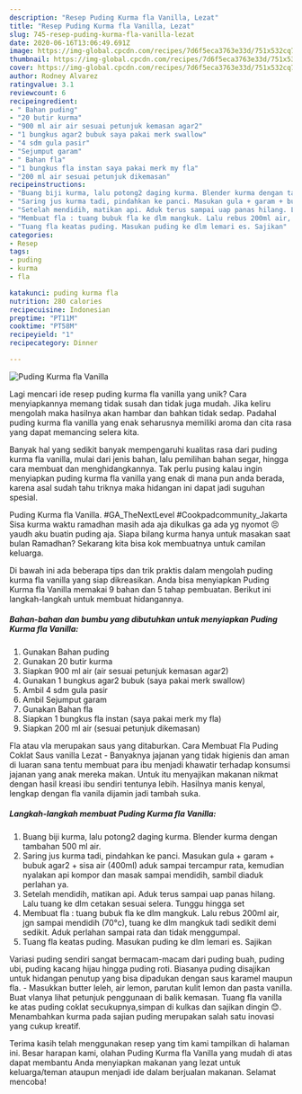 ```yaml
---
description: "Resep Puding Kurma fla Vanilla, Lezat"
title: "Resep Puding Kurma fla Vanilla, Lezat"
slug: 745-resep-puding-kurma-fla-vanilla-lezat
date: 2020-06-16T13:06:49.691Z
image: https://img-global.cpcdn.com/recipes/7d6f5eca3763e33d/751x532cq70/puding-kurma-fla-vanilla-foto-resep-utama.jpg
thumbnail: https://img-global.cpcdn.com/recipes/7d6f5eca3763e33d/751x532cq70/puding-kurma-fla-vanilla-foto-resep-utama.jpg
cover: https://img-global.cpcdn.com/recipes/7d6f5eca3763e33d/751x532cq70/puding-kurma-fla-vanilla-foto-resep-utama.jpg
author: Rodney Alvarez
ratingvalue: 3.1
reviewcount: 6
recipeingredient:
- " Bahan puding"
- "20 butir kurma"
- "900 ml air air sesuai petunjuk kemasan agar2"
- "1 bungkus agar2 bubuk saya pakai merk swallow"
- "4 sdm gula pasir"
- "Sejumput garam"
- " Bahan fla"
- "1 bungkus fla instan saya pakai merk my fla"
- "200 ml air sesuai petunjuk dikemasan"
recipeinstructions:
- "Buang biji kurma, lalu potong2 daging kurma. Blender kurma dengan tambahan 500 ml air."
- "Saring jus kurma tadi, pindahkan ke panci. Masukan gula + garam + bubuk agar2 + sisa air (400ml) aduk sampai tercampur rata, kemudian nyalakan api kompor dan masak sampai mendidih, sambil diaduk perlahan ya."
- "Setelah mendidih, matikan api. Aduk terus sampai uap panas hilang. Lalu tuang ke dlm cetakan sesuai selera. Tunggu hingga set"
- "Membuat fla : tuang bubuk fla ke dlm mangkuk. Lalu rebus 200ml air, jgn sampai mendidih (70°c), tuang ke dlm mangkuk tadi sedikit demi sedikit. Aduk perlahan sampai rata dan tidak menggumpal."
- "Tuang fla keatas puding. Masukan puding ke dlm lemari es. Sajikan"
categories:
- Resep
tags:
- puding
- kurma
- fla

katakunci: puding kurma fla 
nutrition: 280 calories
recipecuisine: Indonesian
preptime: "PT11M"
cooktime: "PT58M"
recipeyield: "1"
recipecategory: Dinner

---
```



![Puding Kurma fla Vanilla](https://img-global.cpcdn.com/recipes/7d6f5eca3763e33d/751x532cq70/puding-kurma-fla-vanilla-foto-resep-utama.jpg)

Lagi mencari ide resep puding kurma fla vanilla yang unik? Cara menyiapkannya memang tidak susah dan tidak juga mudah. Jika keliru mengolah maka hasilnya akan hambar dan bahkan tidak sedap. Padahal puding kurma fla vanilla yang enak seharusnya memiliki aroma dan cita rasa yang dapat memancing selera kita.

Banyak hal yang sedikit banyak mempengaruhi kualitas rasa dari puding kurma fla vanilla, mulai dari jenis bahan, lalu pemilihan bahan segar, hingga cara membuat dan menghidangkannya. Tak perlu pusing kalau ingin menyiapkan puding kurma fla vanilla yang enak di mana pun anda berada, karena asal sudah tahu triknya maka hidangan ini dapat jadi suguhan spesial.

Puding Kurma fla Vanilla. #GA_TheNextLevel #Cookpadcommunity_Jakarta Sisa kurma waktu ramadhan masih ada aja dikulkas ga ada yg nyomot 😣 yaudh aku buatin puding aja. Siapa bilang kurma hanya untuk masakan saat bulan Ramadhan? Sekarang kita bisa kok membuatnya untuk camilan keluarga.


Di bawah ini ada beberapa tips dan trik praktis dalam mengolah puding kurma fla vanilla yang siap dikreasikan. Anda bisa menyiapkan Puding Kurma fla Vanilla memakai 9 bahan dan 5 tahap pembuatan. Berikut ini langkah-langkah untuk membuat hidangannya.

<!--inarticleads1-->

##### Bahan-bahan dan bumbu yang dibutuhkan untuk menyiapkan Puding Kurma fla Vanilla:

1. Gunakan  Bahan puding
1. Gunakan 20 butir kurma
1. Siapkan 900 ml air (air sesuai petunjuk kemasan agar2)
1. Gunakan 1 bungkus agar2 bubuk (saya pakai merk swallow)
1. Ambil 4 sdm gula pasir
1. Ambil Sejumput garam
1. Gunakan  Bahan fla
1. Siapkan 1 bungkus fla instan (saya pakai merk my fla)
1. Siapkan 200 ml air (sesuai petunjuk dikemasan)


Fla atau vla merupakan saus yang ditaburkan. Cara Membuat Fla Puding Coklat Saus vanilla Lezat - Banyaknya jajanan yang tidak higienis dan aman di luaran sana tentu membuat para ibu menjadi khawatir terhadap konsumsi jajanan yang anak mereka makan. Untuk itu menyajikan makanan nikmat dengan hasil kreasi ibu sendiri tentunya lebih. Hasilnya manis kenyal, lengkap dengan fla vanila dijamin jadi tambah suka. 

<!--inarticleads2-->

##### Langkah-langkah membuat Puding Kurma fla Vanilla:

1. Buang biji kurma, lalu potong2 daging kurma. Blender kurma dengan tambahan 500 ml air.
1. Saring jus kurma tadi, pindahkan ke panci. Masukan gula + garam + bubuk agar2 + sisa air (400ml) aduk sampai tercampur rata, kemudian nyalakan api kompor dan masak sampai mendidih, sambil diaduk perlahan ya.
1. Setelah mendidih, matikan api. Aduk terus sampai uap panas hilang. Lalu tuang ke dlm cetakan sesuai selera. Tunggu hingga set
1. Membuat fla : tuang bubuk fla ke dlm mangkuk. Lalu rebus 200ml air, jgn sampai mendidih (70°c), tuang ke dlm mangkuk tadi sedikit demi sedikit. Aduk perlahan sampai rata dan tidak menggumpal.
1. Tuang fla keatas puding. Masukan puding ke dlm lemari es. Sajikan


Variasi puding sendiri sangat bermacam-macam dari puding buah, puding ubi, puding kacang hijau hingga puding roti. Biasanya puding disajikan untuk hidangan penutup yang bisa dipadukan dengan saus karamel maupun fla. - Masukkan butter leleh, air lemon, parutan kulit lemon dan pasta vanilla. Buat vlanya lihat petunjuk penggunaan di balik kemasan. Tuang fla vanilla ke atas puding coklat secukupnya,simpan di kulkas dan sajikan dingin 😊. Menambahkan kurma pada sajian puding merupakan salah satu inovasi yang cukup kreatif. 

Terima kasih telah menggunakan resep yang tim kami tampilkan di halaman ini. Besar harapan kami, olahan Puding Kurma fla Vanilla yang mudah di atas dapat membantu Anda menyiapkan makanan yang lezat untuk keluarga/teman ataupun menjadi ide dalam berjualan makanan. Selamat mencoba!
